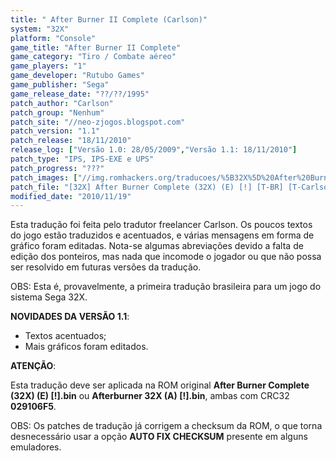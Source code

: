 ```yaml
---
title: " After Burner II Complete (Carlson)"
system: "32X"
platform: "Console"
game_title: "After Burner II Complete"
game_category: "Tiro / Combate aéreo"
game_players: "1"
game_developer: "Rutubo Games"
game_publisher: "Sega"
game_release_date: "??/??/1995"
patch_author: "Carlson"
patch_group: "Nenhum"
patch_site: "//neo-zjogos.blogspot.com"
patch_version: "1.1"
patch_release: "18/11/2010"
release_log: ["Versão 1.0: 28/05/2009","Versão 1.1: 18/11/2010"]
patch_type: "IPS, IPS-EXE e UPS"
patch_progress: "???"
patch_images: ["//img.romhackers.org/traducoes/%5B32X%5D%20After%20Burner%20II%20Complete%20-%20Carlson%20-%201.png","//img.romhackers.org/traducoes/%5B32X%5D%20After%20Burner%20II%20Complete%20-%20Carlson%20-%202.png","//img.romhackers.org/traducoes/%5B32X%5D%20After%20Burner%20II%20Complete%20-%20Carlson%20-%203.png"]
patch_file: "[32X] After Burner Complete (32X) (E) [!] [T-BR] [T-Carlson G-Nenhum] [V-1.1 A-2010].zip"
modified_date: "2010/11/19"
---
```

Esta tradução foi feita pelo tradutor freelancer Carlson. Os poucos textos do jogo estão traduzidos e acentuados, e várias mensagens em forma de gráfico foram editadas. Nota-se algumas abreviações devido a falta de edição dos ponteiros, mas nada que incomode o jogador ou que não possa ser resolvido em futuras versões da tradução.

OBS: Esta é, provavelmente, a primeira tradução brasileira para um jogo do sistema Sega 32X.

<b>NOVIDADES DA VERSÃO 1.1</b>:

- Textos acentuados;
- Mais gráficos foram editados.

<b>ATENÇÃO</b>:

Esta tradução deve ser aplicada na ROM original <b>After Burner Complete (32X) (E) [!].bin</b> ou <b>Afterburner 32X (A) [!].bin</b>, ambas com CRC32 <b>029106F5</b>.

OBS: Os patches de tradução já corrigem a checksum da ROM, o que torna desnecessário usar a opção <b>AUTO FIX CHECKSUM</b> presente em alguns emuladores.
